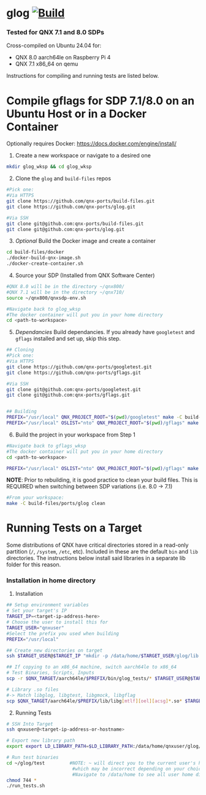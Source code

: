 # glog [![Build](https://github.com/qnx-ports/build-files/actions/workflows/glog.yml/badge.svg)](https://github.com/qnx-ports/build-files/actions/workflows/glog.yml)

### Tested for QNX 7.1 and 8.0 SDPs
Cross-compiled on Ubuntu 24.04 for:
- QNX 8.0 aarch64le on Raspberry Pi 4
- QNX 7.1 x86_64 on qemu

Instructions for compiling and running tests are listed below.

# Compile gflags for SDP 7.1/8.0 on an Ubuntu Host or in a Docker Container
Optionally requires Docker: https://docs.docker.com/engine/install/

1. Create a new workspace or navigate to a desired one
```bash
mkdir glog_wksp && cd glog_wksp
```

2. Clone the `glog` and `build-files` repos
```bash
#Pick one:
#Via HTTPS
git clone https://github.com/qnx-ports/build-files.git
git clone https://github.com/qnx-ports/glog.git

#Via SSH
git clone git@github.com:qnx-ports/build-files.git
git clone git@github.com:qnx-ports/glog.git
```

3. *Optional* Build the Docker image and create a container
```bash
cd build-files/docker
./docker-build-qnx-image.sh
./docker-create-container.sh
```

4. Source your SDP (Installed from QNX Software Center)
```bash
#QNX 8.0 will be in the directory ~/qnx800/
#QNX 7.1 will be in the directory ~/qnx710/
source ~/qnx800/qnxsdp-env.sh

#Navigate back to glog_wksp
#The docker container will put you in your home directory
cd <path-to-workspace>

```

5. *Dependancies* Build dependancies. If you already have `googletest` and `gflags` installed and set up, skip this step. 
```bash
## Cloning
#Pick one:
#Via HTTPS
git clone https://github.com/qnx-ports/googletest.git
git clone https://github.com/qnx-ports/gflags.git

#Via SSH
git clone git@github.com:qnx-ports/googletest.git
git clone git@github.com:qnx-ports/gflags.git


## Building
PREFIX="/usr/local" QNX_PROJECT_ROOT="$(pwd)/googletest" make -C build-files/ports/gflags install -j4
PREFIX="/usr/local" OSLIST="nto" QNX_PROJECT_ROOT="$(pwd)/gflags" make -C build-files/ports/gflags install -j4
```

6. Build the project in your workspace from Step 1
```bash
#Navigate back to gflags_wksp
#The docker container will put you in your home directory
cd <path-to-workspace>

PREFIX="/usr/local" OSLIST="nto" QNX_PROJECT_ROOT="$(pwd)/gflags" make -C build-files/ports/gflags install -j4
```

**NOTE**: Prior to rebuilding, it is good practice to clean your build files. This is REQUIRED when switching between SDP variations (i.e. 8.0 -> 7.1)

```bash
#From your workspace:
make -C build-files/ports/glog clean
```

# Running Tests on a Target
Some distributions of QNX have critical directories stored in a read-only partition (`/`, `/system`, `/etc`, etc). Included in these are the default `bin` and `lib` directories. The instructions below install said libraries in a separate lib folder for this reason.

### Installation in home directory
1. Installation
```bash
## Setup environment variables
# Set your target's IP
TARGET_IP=<target-ip-address-here>
# Choose the user to install this for
TARGET_USER="qnxuser"
#Select the prefix you used when building
PREFIX="/usr/local"

## Create new directories on target
ssh $TARGET_USER@$TARGET_IP "mkdir -p /data/home/$TARGET_USER/glog/lib && mkdir -p /data/home/$TARGET_USER/glog/test"

## If copying to an x86_64 machine, switch aarch64le to x86_64
# Test Binaries, Scripts, Inputs
scp -r $QNX_TARGET/aarch64le/$PREFIX/bin/glog_tests/* $TARGET_USER@$TARGET_IP:/data/home/$TARGET_USER/glog/test

# Library .so files
#-> Match libglog, libgtest, libgmock, libgflag
scp $QNX_TARGET/aarch64le/$PREFIX/lib/libg[mtlf][oel][acsg]*.so* $TARGET_USER@$TARGET_IP:/data/home/$TARGET_USER/glog/lib
```

2. Running Tests
```bash
# SSH Into Target
ssh qnxuser@<target-ip-address-or-hostname>

# Export new library path
export export LD_LIBRARY_PATH=$LD_LIBRARY_PATH:/data/home/qnxuser/glog/lib

# Run test binaries
cd ~/glog/test         #NOTE: ~ will direct you to the current user's home directory,
                        #which may be incorrect depending on your choices above.
                        #Navigate to /data/home to see all user home directories
chmod 744 *
./run_tests.sh
```
